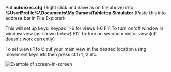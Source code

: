 Put **autoexec.cfg** (Right click and Save as on file above) into **%UserProfile%\Documents\My Games\Tabletop Simulator** (Paste this into address bar in File Explorer)

This will set up keys:
  Keypad 1-6 for views 1-6
  F11 To turn on/off window in window view (as shown below)
  F12 To turn on second monitor view (off doesn't work currently)
  
  To set views 1 to 6 put your main view in the desired location using movement keys etc then press ctrl+1, 2 etc.
  
  ![Example of screen-in-screen](https://github.com/pas81/TableTopScripts/blob/AutoExec/Example.PNG)
